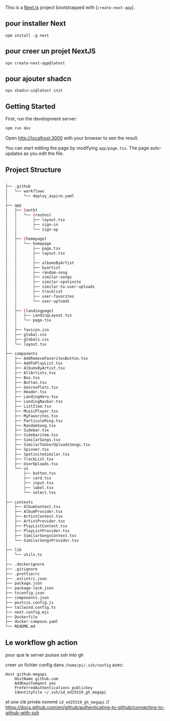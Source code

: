 This is a [Next.js](https://nextjs.org/) project bootstrapped with [`create-next-app`].

## pour installer Next
`npm install -g next`
## pour creer un projet NextJS
`npx create-next-app@latest`
## pour ajouter shadcn
`npx shadcn-ui@latest init`

## Getting Started

First, run the development server:

```bash
npm run dev
```

Open [http://localhost:3000](http://localhost:3000) with your browser to see the result.

You can start editing the page by modifying `app/page.tsx`. The page auto-updates as you edit the file.

## Project Structure

```bash
.
├── .github
│   └── workflows
│       └── deploy_aspire.yaml
│
├── app
│   ├── (auth)
│   │   └── (routes)
│   │       ├── layout.tsx
│   │       ├── sign-in
│   │       └── sign-up
│   │
│   ├── (homepage)
│   │   └── homepage
│   │       ├── page.tsx
│   │       ├── layout.tsx
│   │       │
│   │       ├── albumsByArtist
│   │       ├── byartist
│   │       ├── random-song
│   │       ├── similar-songs
│   │       ├── similar-spotinite
│   │       ├── similar-to-user-uploads
│   │       ├── tracklist
│   │       ├── user-favorites
│   │       └── user-uploads
│   │
│   ├── (landingpage)
│   │   ├── LandingLayout.tsx
│   │   └── page.tsx
│   │
│   ├── favicon.ico
│   ├── global.css
│   ├── globals.css
│   └── layout.tsx
│
├── components
│   ├── AddRemoveFavoritesButton.tsx
│   ├── AddToPlayList.tsx
│   ├── AlbumsByArtist.tsx
│   ├── AllArtists.tsx
│   ├── Box.tsx
│   ├── Button.tsx
│   ├── GenresPlots.tsx
│   ├── Header.tsx
│   ├── LandingHero.tsx
│   ├── LandingNavbar.tsx
│   ├── ListItem.tsx
│   ├── MusicPlayer.tsx
│   ├── MyFavorites.tsx
│   ├── ParticuleRing.tsx
│   ├── RandomSong.tsx
│   ├── Sidebar.tsx
│   ├── Sidebaritem.tsx
│   ├── SimilarSongs.tsx
│   ├── SimilarToUserUploadsSongs.tsx
│   ├── Spinner.tsx
│   ├── SpotiniteSimilar.tsx
│   ├── TrackList.tsx
│   ├── UserUploads.tsx
│   └── ui
│       ├── button.tsx
│       ├── card.tsx
│       ├── input.tsx
│       ├── label.tsx
│       └── select.tsx
│
├── contexts
│   ├── AlbumContext.tsx
│   ├── AlbumProvider.tsx
│   ├── ArtistContext.tsx
│   ├── ArtistProvider.tsx
│   ├── PlayListContext.tsx
│   ├── PlayListProvider.tsx
│   ├── SimilarSongsContext.tsx
│   └── SimilarSongsProvider.tsx
│
├── lib
│   └── utils.ts
│
├── .dockerignore
├── .gitignore
├── .prettierrc
├── .eslintrc.json
├── package.json
├── package-lock.json
├── tsconfig.json
├── components.json
├── postcss.config.js
├── tailwind.config.ts
├── next.config.mjs
├── Dockerfile
├── docker-compose.yaml
└── README.md
```

## Le workflow gh action

pour que le server puisse ssh into gh

creer un fichier config dans `/home/pi/.ssh/config` avec:
```
Host github-megapi
	HostName github.com 
    AddKeysToAgent yes 
    PreferredAuthentications publickey 
    IdentityFile ~/.ssh/id_ed25519_gh_megapi
```
et une clé privée nommé `id_ed25519_gh_megapi`
// https://docs.github.com/en/github/authenticating-to-github/connecting-to-github-with-ssh